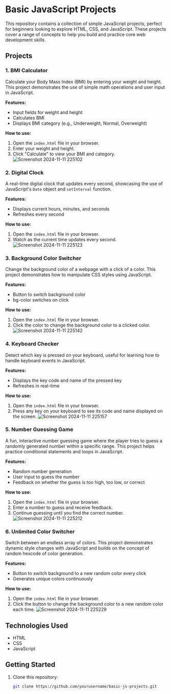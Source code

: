 # Basic JavaScript Projects

This repository contains a collection of simple JavaScript projects, perfect for beginners looking to explore HTML, CSS, and JavaScript. These projects cover a range of concepts to help you build and practice core web development skills.

## Projects

### 1. BMI Calculator

Calculate your Body Mass Index (BMI) by entering your weight and height. This project demonstrates the use of simple math operations and user input in JavaScript.

**Features:**

- Input fields for weight and height
- Calculates BMI
- Displays BMI category (e.g., Underweight, Normal, Overweight)

**How to use:**

1. Open the `index.html` file in your browser.
2. Enter your weight and height.
3. Click "Calculate" to view your BMI and category.
![Screenshot 2024-11-11 225102](https://github.com/user-attachments/assets/c9946c1b-d0a3-4a26-b914-039035493918)

### 2. Digital Clock

A real-time digital clock that updates every second, showcasing the use of JavaScript's `Date` object and `setInterval` function.

**Features:**

- Displays current hours, minutes, and seconds
- Refreshes every second

**How to use:**

1. Open the `index.html` file in your browser.
2. Watch as the current time updates every second.
![Screenshot 2024-11-11 225123](https://github.com/user-attachments/assets/9466ef19-8fb0-44f5-b33a-e0d7355fc633)

### 3. Background Color Switcher

Change the background color of a webpage with a click of a color. This project demonstrates how to manipulate CSS styles using JavaScript.

**Features:**

- Button to switch background color
- bg-color switches on click

**How to use:**

1. Open the `index.html` file in your browser.
2. Click the color to change the background color to a clicked color.
![Screenshot 2024-11-11 225142](https://github.com/user-attachments/assets/3ab2b6f4-b432-4e09-9af9-03bee06759b4)

### 4. Keyboard Checker

Detect which key is pressed on your keyboard, useful for learning how to handle keyboard events in JavaScript.

**Features:**

- Displays the key code and name of the pressed key
- Refreshes in real-time

**How to use:**

1. Open the `index.html` file in your browser.
2. Press any key on your keyboard to see its code and name displayed on the screen.
![Screenshot 2024-11-11 225157](https://github.com/user-attachments/assets/7bbf5993-41d9-4dcc-8309-1fe7053fdb11)

### 5. Number Guessing Game

A fun, interactive number guessing game where the player tries to guess a randomly generated number within a specific range. This project helps practice conditional statements and loops in JavaScript.

**Features:**

- Random number generation
- User input to guess the number
- Feedback on whether the guess is too high, too low, or correct

**How to use:**

1. Open the `index.html` file in your browser.
2. Enter a number to guess and receive feedback.
3. Continue guessing until you find the correct number.
![Screenshot 2024-11-11 225212](https://github.com/user-attachments/assets/819f0e8b-6537-4750-ba3c-62d463a7f437)

### 6. Unlimited Color Switcher

Switch between an endless array of colors. This project demonstrates dynamic style changes with JavaScript and builds on the concept of random hexcode of color generation.

**Features:**

- Button to switch background to a new random color every click
- Generates unique colors continuously

**How to use:**

1. Open the `index.html` file in your browser.
2. Click the button to change the background color to a new random color each time.
![Screenshot 2024-11-11 225229](https://github.com/user-attachments/assets/a106240f-3475-49fb-a3bd-e86f7e6cd89b)

## Technologies Used

- HTML
- CSS
- JavaScript

## Getting Started

1. Clone this repository:
   ```bash
   git clone https://github.com/yourusername/basic-js-projects.git
   ```
